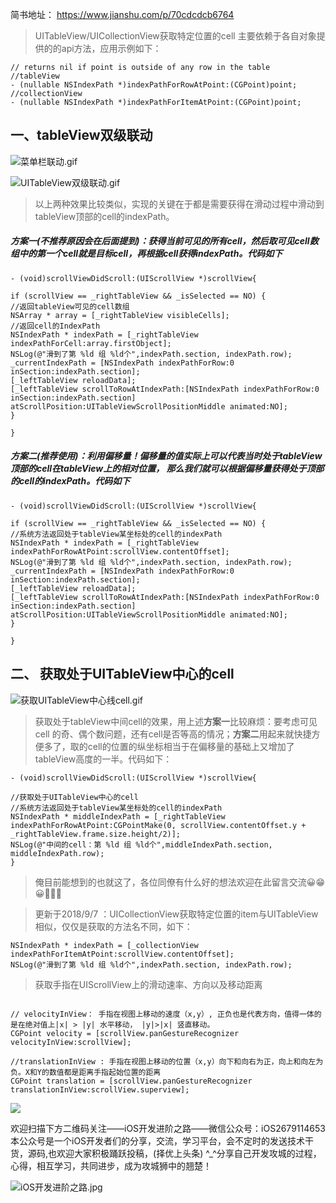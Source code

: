 简书地址： https://www.jianshu.com/p/70cdcdcb6764

> UITableView/UICollectionView获取特定位置的cell 主要依赖于各自对象提供的的api方法，应用示例如下：

```
// returns nil if point is outside of any row in the table
//tableView
- (nullable NSIndexPath *)indexPathForRowAtPoint:(CGPoint)point;  
//collectionView                       
- (nullable NSIndexPath *)indexPathForItemAtPoint:(CGPoint)point;
```

## 一、tableView双级联动

![菜单栏联动.gif](https://upload-images.jianshu.io/upload_images/1708447-b44dc69659741fac.gif?imageMogr2/auto-orient/strip)

![UITableView双级联动.gif](https://upload-images.jianshu.io/upload_images/1708447-a2963052ab3aef19.gif?imageMogr2/auto-orient/strip)

> 以上两种效果比较类似，实现的关键在于都是需要获得在滑动过程中滑动到tableView顶部的cell的indexPath。

##### 方案一(不推荐原因会在后面提到)：获得当前可见的所有cell，然后取可见cell数组中的第一个cell就是目标cell，再根据cell获得indexPath。代码如下

```
- (void)scrollViewDidScroll:(UIScrollView *)scrollView{

if (scrollView == _rightTableView && _isSelected == NO) {
//返回tableView可见的cell数组
NSArray * array = [_rightTableView visibleCells];
//返回cell的IndexPath
NSIndexPath * indexPath = [_rightTableView indexPathForCell:array.firstObject];
NSLog(@"滑到了第 %ld 组 %ld个",indexPath.section, indexPath.row);
_currentIndexPath = [NSIndexPath indexPathForRow:0 inSection:indexPath.section];
[_leftTableView reloadData];
[_leftTableView scrollToRowAtIndexPath:[NSIndexPath indexPathForRow:0 inSection:indexPath.section] atScrollPosition:UITableViewScrollPositionMiddle animated:NO];
}

}

```

##### 方案二(推荐使用)：利用偏移量！偏移量的值实际上可以代表当时处于tableView顶部的cell在tableView上的相对位置， 那么我们就可以根据偏移量获得处于顶部的cell的indexPath。代码如下

```
- (void)scrollViewDidScroll:(UIScrollView *)scrollView{

if (scrollView == _rightTableView && _isSelected == NO) {
//系统方法返回处于tableView某坐标处的cell的indexPath
NSIndexPath * indexPath = [_rightTableView indexPathForRowAtPoint:scrollView.contentOffset];
NSLog(@"滑到了第 %ld 组 %ld个",indexPath.section, indexPath.row);
_currentIndexPath = [NSIndexPath indexPathForRow:0 inSection:indexPath.section];
[_leftTableView reloadData];
[_leftTableView scrollToRowAtIndexPath:[NSIndexPath indexPathForRow:0 inSection:indexPath.section] atScrollPosition:UITableViewScrollPositionMiddle animated:NO];
}

}

```

## 二、 获取处于UITableView中心的cell

![获取UITableView中心线cell.gif](https://upload-images.jianshu.io/upload_images/1708447-fb94b116b561de01.gif?imageMogr2/auto-orient/strip)

> 获取处于tableView中间cell的效果，用上述**方案一**比较麻烦：要考虑可见cell 的奇、偶个数问题，还有cell是否等高的情况；**方案二**用起来就快捷方便多了，取的cell的位置的纵坐标相当于在偏移量的基础上又增加了tableView高度的一半。代码如下：

```
- (void)scrollViewDidScroll:(UIScrollView *)scrollView{

//获取处于UITableView中心的cell
//系统方法返回处于tableView某坐标处的cell的indexPath
NSIndexPath * middleIndexPath = [_rightTableView  indexPathForRowAtPoint:CGPointMake(0, scrollView.contentOffset.y + _rightTableView.frame.size.height/2)];
NSLog(@"中间的cell：第 %ld 组 %ld个",middleIndexPath.section, middleIndexPath.row);
}

```

>俺目前能想到的也就这了，各位同僚有什么好的想法欢迎在此留言交流😀😁😀👏👏👏


> 更新于2018/9/7 ：UICollectionView获取特定位置的item与UITableView相似，仅仅是获取的方法名不同，如下：

```
NSIndexPath * indexPath = [_collectionView  indexPathForItemAtPoint:scrollView.contentOffset];
NSLog(@"滑到了第 %ld 组 %ld个",indexPath.section, indexPath.row);

```

>  获取手指在UIScrollView上的滑动速率、方向以及移动距离

```

// velocityInView： 手指在视图上移动的速度（x,y）, 正负也是代表方向，值得一体的是在绝对值上|x| > |y| 水平移动， |y|>|x| 竖直移动。
CGPoint velocity = [scrollView.panGestureRecognizer velocityInView:scrollView];

//translationInView : 手指在视图上移动的位置（x,y）向下和向右为正，向上和向左为负。X和Y的数值都是距离手指起始位置的距离
CGPoint translation = [scrollView.panGestureRecognizer translationInView:scrollView.superview];

```

![](https://upload-images.jianshu.io/upload_images/1708447-8c0b18a244d9270b.gif?imageMogr2/auto-orient/strip)

欢迎扫描下方二维码关注——iOS开发进阶之路——微信公众号：iOS2679114653 本公众号是一个iOS开发者们的分享，交流，学习平台，会不定时的发送技术干货，源码,也欢迎大家积极踊跃投稿，(择优上头条) ^_^分享自己开发攻城的过程，心得，相互学习，共同进步，成为攻城狮中的翘楚！

![iOS开发进阶之路.jpg](http://upload-images.jianshu.io/upload_images/1708447-c2471528cadd7c86.jpg?imageMogr2/auto-orient/strip%7CimageView2/2/w/1240)
